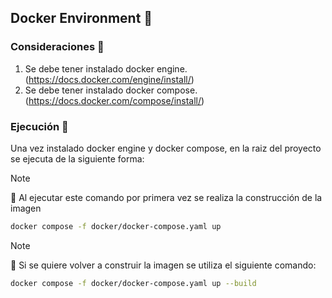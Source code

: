 
## Docker Environment :whale:

### Consideraciones :construction:

1. Se debe tener instalado docker engine. (https://docs.docker.com/engine/install/) 
2. Se debe tener instalado docker compose. (https://docs.docker.com/compose/install/)

### Ejecución :tractor:

Una vez instalado docker engine y docker compose, en la raiz del proyecto se ejecuta de la siguiente forma:

> [!NOTE] 
> :rotating_light: Al ejecutar este comando por primera vez se realiza la construcción de la imagen

```sh
docker compose -f docker/docker-compose.yaml up
```

> [!NOTE]
> :rotating_light: Si se quiere volver a construir la imagen se utiliza el siguiente comando:

```sh
docker compose -f docker/docker-compose.yaml up --build
```